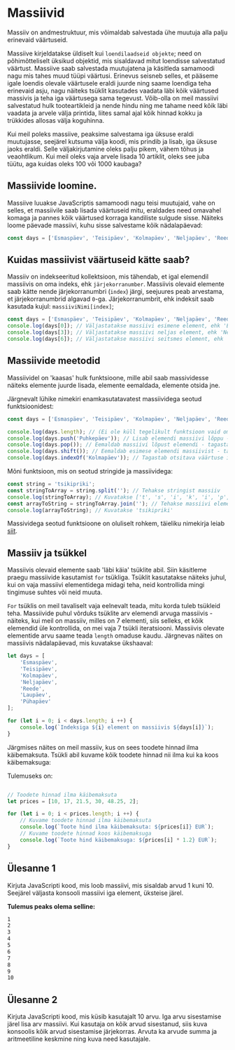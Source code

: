 # Massiivid

Massiiv on andmestruktuur, mis võimaldab salvestada ühe muutuja alla palju erinevaid väärtuseid.

Massiive kirjeldatakse üldiselt kui `loendilaadseid objekte`; need on põhimõtteliselt üksikud objektid, mis sisaldavad mitut loendisse salvestatud väärtust. Massiive saab salvestada muutujatena ja käsitleda samamoodi nagu mis tahes muud tüüpi väärtusi. Erinevus seisneb selles, et pääseme igale loendis olevale väärtusele eraldi juurde ning saame loendiga teha erinevaid asju, nagu näiteks tsüklit kasutades vaadata läbi kõik väärtused massivis ja teha iga väärtusega sama tegevust. Võib-olla on meil massiivi salvestatud hulk tooteartikleid ja nende hindu ning me tahame need kõik läbi vaadata ja arvele välja printida, liites samal ajal kõik hinnad kokku ja trükkides allosas välja koguhinna.

Kui meil poleks massiive, peaksime salvestama iga üksuse eraldi muutujasse, seejärel kutsuma välja koodi, mis prindib ja lisab, iga üksuse jaoks eraldi. Selle väljakirjutamine oleks palju pikem, vähem tõhus ja veaohtlikum. Kui meil oleks vaja arvele lisada 10 artiklit, oleks see juba tüütu, aga kuidas oleks 100 või 1000 kaubaga?

## Massiivide loomine.

Massiive luuakse JavaScriptis samamoodi nagu teisi muutujaid, vahe on selles, et massiivile saab lisada väärtuseid mitu, eraldades need omavahel komaga ja pannes kõik väärtused korraga kandiliste sulgude sisse. Näiteks loome päevade massiivi, kuhu sisse salvestame kõik nädalapäevad:

```javascript
const days = ['Esmaspäev', 'Teisipäev', 'Kolmapäev', 'Neljapäev', 'Reede', 'Laupäev', 'Pühapäev'];
```

## Kuidas massiivist väärtuseid kätte saab?

Massiiv on indekseeritud kollektsioon, mis tähendab, et igal elemendil massiivis on oma indeks, ehk `järjekorranumber`.
Massiivis olevaid elemente saab kätte nende järjekorranumbri (`index`) järgi, seejuures peab arvestama, et järjekorranumbrid algavad `0`-ga. Järjekorranumbrit, ehk indeksit saab kasutada kujul: `massiiviNimi[index]`;

```javascript
const days = ['Esmaspäev', 'Teisipäev', 'Kolmapäev', 'Neljapäev', 'Reede', 'Laupäev', 'Pühapäev'];
console.log(days[0]); // Väljastatakse massiivi esimene element, ehk 'Esmaspäev'
console.log(days[3]); // Väljastatakse massiivi neljas element, ehk 'Neljapäev'
console.log(days[6]); // Väljastatakse massiivi seitsmes element, ehk 'Pühapäev'
```

## Massiivide meetodid

Massiividel on 'kaasas' hulk funktsioone, mille abil saab massividesse näiteks elemente juurde lisada, elemente eemaldada, elemente otsida jne.

Järgnevalt lühike nimekiri enamkasutatavatest massiividega seotud funktsioonidest:

```javascript
const days = ['Esmaspäev', 'Teisipäev', 'Kolmapäev', 'Neljapäev', 'Reede', 'Laupäev', 'Pühapäev'];

console.log(days.length); // (Ei ole küll tegelikult funktsioon vaid omadus) Massiivis olevate elementide arv - kuvatakse 7
console.log(days.push('Puhkepäev')); // Lisab elemendi massiivi lõppu - funktsioon tagastab uue massiivi elementide arvu - 8
console.log(days.pop()); // Eemaldab massiivi lõpust elemendi - tagastatakse eemaldatud elemendi väärtus - 'Puhkepäev,
console.log(days.shift()); // Eemaldab esimese elemendi massiivist - tagastatakse eemaldatud elemendi väärtus - 'Esmaspäev'
console.log(days.indexOf('Kolmapäev')); // Tagastab otsitava väärtuse indeksi - 1 (sest Esmaspäeva ei ole enam massiivis)
```

Mõni funktsioon, mis on seotud stringide ja massiividega:

```javascript
const string = 'tsikipriki';
const stringToArray = string.split(''); // Tehakse stringist massiiv
console.log(stringToArray); // Kuvatakse ['t', 's', 'i', 'k', 'i', 'p', 'r', 'i', 'k', 'i']
const arrayToString = stringToArray.join(''); // Tehakse massiivi elementidest uuesti string
console.log(arrayToString); // Kuvatakse 'tsikipriki'
```

Massividega seotud funktsioone on oluliselt rohkem, täieliku nimekirja leiab [siit](https://developer.mozilla.org/en-US/docs/Web/JavaScript/Reference/Global_Objects/Array).

## Massiiv ja tsükkel

Massiivis olevaid elemente saab 'läbi käia' tsüklite abil. Siin käsitleme praegu massiivide kasutamist `for` tsükliga. Tsüklit kasutatakse näiteks juhul, kui on vaja massiivi elementidega midagi teha, neid kontrollida mingi tingimuse suhtes või neid muuta.

`For` tsüklis on meil tavaliselt vaja eelnevalt teada, mitu korda tuleb tsükleid teha. Massiivide puhul võrduks tsüklite arv elemendi arvuga massiivis - näiteks, kui meil on massiiv, milles on 7 elementi, siis selleks, et kõik elemendid üle kontrollida, on mei vaja 7 tsükli iteratsiooni. Massiivis olevate elementide arvu saame teada `length` omaduse kaudu. Järgnevas näites on massiivis nädalapäevad, mis kuvatakse ükshaaval:

```javascript
let days = [
    'Esmaspäev',
    'Teisipäev',
    'Kolmapäev',
    'Neljapäev',
    'Reede',
    'Laupäev',
    'Pühapäev'
];

for (let i = 0; i < days.length; i ++) {
    console.log(`Indeksiga ${i} element on massiivis ${days[i]}`);
}
```

Järgmises näites on meil massiiv, kus on sees toodete hinnad ilma käibemaksuta. Tsükli abil kuvame kõik toodete hinnad nii ilma kui ka koos käibemaksuga:

Tulemuseks on:

```javascript

// Toodete hinnad ilma käibemaksuta
let prices = [10, 17, 21.5, 30, 48.25, 2];

for (let i = 0; i < prices.length; i ++) {
    // Kuvame toodete hinnad ilma käibemaksuta
    console.log(`Toote hind ilma käibemaksuta: ${prices[i]} EUR`);
    // Kuvame toodete hinnad koos käibemaksuga
    console.log(`Toote hind käibemaksuga: ${prices[i] * 1.2} EUR`);
}
```

## Ülesanne 1

 Kirjuta JavaScripti kood, mis loob massiivi, mis sisaldab arvud 1 kuni 10. Seejärel väljasta konsooli massiivi iga element, üksteise järel.

 **Tulemus peaks olema selline:**

```bash
1
2
3
4
5   
6
7
8
9
10
```

## Ülesanne 2

Kirjuta JavaScripti kood, mis küsib kasutajalt 10 arvu. Iga arvu sisestamise järel lisa arv massiivi. Kui kasutaja on kõik arvud sisestanud, siis kuva konsoolis kõik arvud sisestamise järjekorras. Arvuta ka arvude summa ja aritmeetiline keskmine ning kuva need kasutajale.


